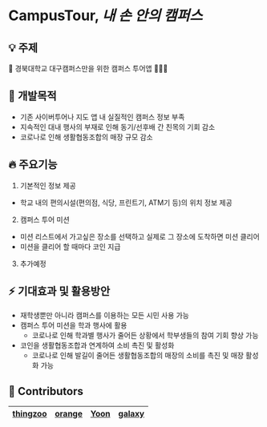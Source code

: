 # CampusTour, _내 손 안의 캠퍼스_

## :bulb: 주제
:bus: 경북대학교 대구캠퍼스만을 위한 캠퍼스 투어앱 👩🏻‍🏫

## :pushpin: 개발목적
- 기존 사이버투어나 지도 앱 내 실질적인 캠퍼스 정보 부족
- 지속적인 대내 행사의 부재로 인해 동기/선후배 간 친목의 기회 감소
- 코로나로 인해 생활협동조합의 매장 규모 감소

## :fire: 주요기능
1. 기본적인 정보 제공  
  * 학교 내의 편의시설(편의점, 식당, 프린트기, ATM기 등)의 위치 정보 제공
2. 캠퍼스 투어 미션  
  * 미션 리스트에서 가고싶은 장소를 선택하고 실제로 그 장소에 도착하면 미션 클리어
  * 미션을 클리어 할 때마다 코인 지급
3. 추가예정

## :zap: 기대효과 및 활용방안
- 재학생뿐만 아니라 캠퍼스를 이용하는 모든 시민 사용 가능
- 캠퍼스 투어 미션을 학과 행사에 활용  
  - 코로나로 인해 학과별 행사가 줄어든 상황에서 학부생들의 참여 기회 향상 가능
- 코인을 생활협동조합과 연계하여 소비 촉진 및 활성화  
  - 코로나로 인해 발길이 줄어든 생활협동조합의 매장의 소비를 촉진 및 매장 활성화 가능

## :rainbow: Contributors

[thingzoo](https://github.com/thing-zoo)  | [orange](https://github.com/seeun-320)  | [Yoon](https://github.com/noranmuri)|[galaxy](https://github.com/eunha812)
--|--|--|--
